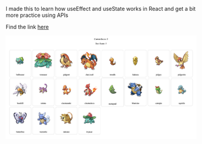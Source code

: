 I made this to learn how useEffect and useState works in React and get a bit more practice using APIs

Find the link [here](https://pokemon-matching-app.pages.dev/)

![Here is a screenshot of the app](./src/screenshot.jpg)